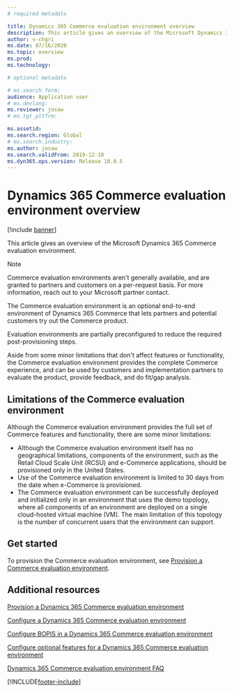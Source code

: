 ```yaml
---
# required metadata

title: Dynamics 365 Commerce evaluation environment overview
description: This article gives an overview of the Microsoft Dynamics 365 Commerce evaluation environment.
author: v-chgri
ms.date: 07/16/2020
ms.topic: overview
ms.prod: 
ms.technology: 

# optional metadata

# ms.search.form: 
audience: Application user
# ms.devlang: 
ms.reviewer: josaw
# ms.tgt_pltfrm: 

ms.assetid: 
ms.search.region: Global
# ms.search.industry: 
ms.author: josaw
ms.search.validFrom: 2019-12-10
ms.dyn365.ops.version: Release 10.0.5
---
```


# Dynamics 365 Commerce evaluation environment overview

[!include [banner](includes/banner.md)]

This article gives an overview of the Microsoft Dynamics 365 Commerce evaluation environment.

> [!NOTE]
> Commerce evaluation environments aren't generally available, and are granted to partners and customers on a per-request basis. For more information, reach out to your Microsoft partner contact.

The Commerce evaluation environment is an optional end-to-end environment of Dynamics 365 Commerce that lets partners and potential customers try out the Commerce product.

Evaluation environments are partially preconfigured to reduce the required post-provisioning steps.

Aside from some minor limitations that don't affect features or functionality, the Commerce evaluation environment provides the complete Commerce experience, and can be used by customers and implementation partners to evaluate the product, provide feedback, and do fit/gap analysis.

## Limitations of the Commerce evaluation environment

Although the Commerce evaluation environment provides the full set of Commerce features and functionality, there are some minor limitations:

- Although the Commerce evaluation environment itself has no geographical limitations, components of the environment, such as the Retail Cloud Scale Unit (RCSU) and e-Commerce applications, should be provisioned only in the United States.
- Use of the Commerce evaluation environment is limited to 30 days from the date when e-Commerce is provisioned.
- The Commerce evaluation environment can be successfully deployed and initialized only in an environment that uses the demo topology, where all components of an environment are deployed on a single cloud-hosted virtual machine (VM). The main limitation of this topology is the number of concurrent users that the environment can support.

## Get started

To provision the Commerce evaluation environment, see [Provision a Commerce evaluation environment](provisioning-guide.md).

## Additional resources

[Provision a Dynamics 365 Commerce evaluation environment](provisioning-guide.md)

[Configure a Dynamics 365 Commerce evaluation environment](cpe-post-provisioning.md)

[Configure BOPIS in a Dynamics 365 Commerce evaluation environment](cpe-bopis.md)

[Configure optional features for a Dynamics 365 Commerce evaluation environment](cpe-optional-features.md)

[Dynamics 365 Commerce evaluation environment FAQ](cpe-faq.md)


[!INCLUDE[footer-include](../includes/footer-banner.md)]
